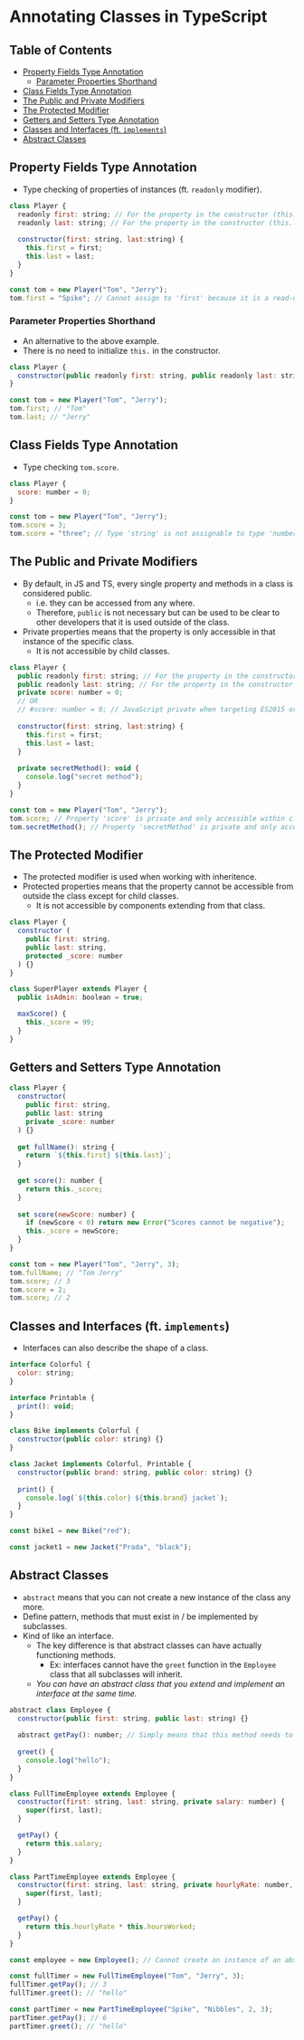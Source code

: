 # Annotating Classes in TypeScript

## Table of Contents
- [Property Fields Type Annotation](#property-fields-type-annotation)
  - [Parameter Properties Shorthand](#parameter-properties-shorthand)
- [Class Fields Type Annotation](#class-fields-type-annotation)
- [The Public and Private Modifiers](#the-public-and-private-modifiers)
- [The Protected Modifier](#the-protected-modifier)
- [Getters and Setters Type Annotation](#getters-and-setters-type-annotation)
- [Classes and Interfaces (ft. `implements`)](#classes-and-interfaces-ft-implements)
- [Abstract Classes](#abstract-classes)

## Property Fields Type Annotation
- Type checking of properties of instances (ft. `readonly` modifier).
```js
class Player {
  readonly first: string; // For the property in the constructor (this.first)
  readonly last: string; // For the property in the constructor (this.last)
  
  constructor(first: string, last:string) {
    this.first = first;
    this.last = last;
  }
}

const tom = new Player("Tom", "Jerry");
tom.first = "Spike"; // Cannot assign to 'first' because it is a read-only property.
```
### Parameter Properties Shorthand
- An alternative to the above example.
- There is no need to initialize `this.` in the constructor.
```js
class Player {
  constructor(public readonly first: string, public readonly last: string) {}
}

const tom = new Player("Tom", "Jerry");
tom.first; // "Tom"
tom.last; // "Jerry"
```

## Class Fields Type Annotation
- Type checking `tom.score`.
```js
class Player {
  score: number = 0;
}

const tom = new Player("Tom", "Jerry");
tom.score = 3;
tom.score = "three"; // Type 'string' is not assignable to type 'number'.
```

## The Public and Private Modifiers
- By default, in JS and TS, every single property and methods in a class is considered public.
  - i.e. they can be accessed from any where.
  - Therefore, `public` is not necessary but can be used to be clear to other developers that it is used outside of the class.
- Private properties means that the property is only accessible in that instance of the specific class.
  - It is not accessible by child classes.
```js
class Player {
  public readonly first: string; // For the property in the constructor (this.first)
  public readonly last: string; // For the property in the constructor (this.last)
  private score: number = 0;
  // OR
  // #score: number = 0; // JavaScript private when targeting ES2015 or higher.
  
  constructor(first: string, last:string) {
    this.first = first;
    this.last = last;
  }
  
  private secretMethod(): void {
    console.log("secret method");
  }
}

const tom = new Player("Tom", "Jerry");
tom.score; // Property 'score' is private and only accessible within class 'Player'.
tom.secretMethod(); // Property 'secretMethod' is private and only accessible within class 'Player'.
```

## The Protected Modifier
- The protected modifier is used when working with inheritence.
- Protected properties means that the property cannot be accessible from outside the class except for child classes.
  - It is not accessible by components extending from that class.
```js
class Player {
  constructor (
    public first: string,
    public last: string,
    protected _score: number
  ) {}
}
```
```js
class SuperPlayer extends Player {
  public isAdmin: boolean = true;

  maxScore() {
    this._score = 99;
  }
}
```

## Getters and Setters Type Annotation
```js
class Player {  
  constructor(
    public first: string,
    public last: string
    private _score: number
  ) {}
  
  get fullName(): string {
    return `${this.first} ${this.last}`;
  }
  
  get score(): number {
    return this._score;
  }
  
  set score(newScore: number) {
    if (newScore < 0) return new Error("Scores cannot be negative");
    this._score = newScore;
  }
}

const tom = new Player("Tom", "Jerry", 3);
tom.fullName; // "Tom Jerry"
tom.score; // 3
tom.score = 2;
tom.score; // 2
```

## Classes and Interfaces (ft. `implements`)
- Interfaces can also describe the shape of a class.
```js
interface Colorful {
  color: string;
}

interface Printable {
  print(): void;
}

class Bike implements Colorful {
  constructor(public color: string) {}
}

class Jacket implements Colorful, Printable {
  constructor(public brand: string, public color: string) {}
  
  print() {
    console.log(`${this.color} ${this.brand} jacket`);
  }
}

const bike1 = new Bike("red");

const jacket1 = new Jacket("Prada", "black");
````

## Abstract Classes
- `abstract` means that you can not create a new instance of the class any more.
- Define pattern, methods that must exist in / be implemented by subclasses.
- Kind of like an interface.
  - The key difference is that abstract classes can have actually functioning methods.
    - Ex: interfaces cannot have the `greet` function in the `Employee` class that all subclasses will inherit.
  - *You can have an abstract class that you extend and implement an interface at the same time.*
```js
abstract class Employee {
  constructor(public first: string, public last: string) {}
  
  abstract getPay(): number; // Simply means that this method needs to exist in sub classes that extend from this class.
  
  greet() {
    console.log("hello");
  }
}

class FullTimeEmployee extends Employee {
  constructor(first: string, last: string, private salary: number) {
    super(first, last);
  }

  getPay() {
    return this.salary;
  }
}

class PartTimeEmployee extends Employee {
  constructor(first: string, last: string, private hourlyRate: number, private hoursWorked: number) {
    super(first, last);
  }

  getPay() {
    return this.hourlyRate * this.hoursWorked;
  }
}

const employee = new Employee(); // Cannot create an instance of an abstract class.

const fullTimer = new FullTimeEmployee("Tom", "Jerry", 3);
fullTimer.getPay(); // 3
fullTimer.greet(); // "hello"

const partTimer = new PartTimeEmployee("Spike", "Nibbles", 2, 3);
partTimer.getPay(); // 6
partTimer.greet(); // "hello"
```
